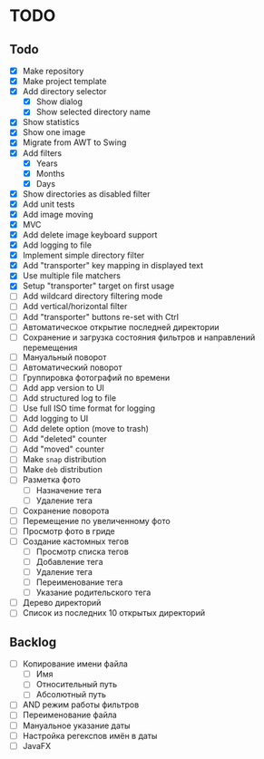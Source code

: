 # TODO

## Todo

- [x] Make repository
- [x] Make project template
- [x] Add directory selector
  - [x] Show dialog
  - [x] Show selected directory name
- [x] Show statistics
- [x] Show one image
- [x] Migrate from AWT to Swing
- [x] Add filters
  - [x] Years
  - [x] Months
  - [x] Days
- [x] Show directories as disabled filter
- [x] Add unit tests
- [x] Add image moving
- [x] MVC
- [x] Add delete image keyboard support
- [x] Add logging to file
- [x] Implement simple directory filter
- [x] Add "transporter" key mapping in displayed text
- [x] Use multiple file matchers
- [x] Setup "transporter" target on first usage
- [ ] Add wildcard directory filtering mode
- [ ] Add vertical/horizontal filter
- [ ] Add "transporter" buttons re-set with Ctrl
- [ ] Автоматическое открытие последней директории
- [ ] Сохранение и загрузка состояния фильтров и направлений перемещения
- [ ] Мануальный поворот
- [ ] Автоматический поворот
- [ ] Группировка фотографий по времени
- [ ] Add app version to UI
- [ ] Add structured log to file
- [ ] Use full ISO time format for logging
- [ ] Add logging to UI
- [ ] Add delete option (move to trash)
- [ ] Add "deleted" counter
- [ ] Add "moved" counter
- [ ] Make `snap` distribution
- [ ] Make `deb` distribution
- [ ] Разметка фото
  - [ ] Назначение тега
  - [ ] Удаление тега
- [ ] Сохранение поворота
- [ ] Перемещение по увеличенному фото
- [ ] Просмотр фото в гриде
- [ ] Создание кастомных тегов
  - [ ] Просмотр списка тегов
  - [ ] Добавление тега
  - [ ] Удаление тега
  - [ ] Переименование тега
  - [ ] Указание родительского тега
- [ ] Дерево директорий
- [ ] Список из последних 10 открытых директорий

## Backlog

- [ ] Копирование имени файла
  - [ ] Имя
  - [ ] Относительный путь
  - [ ] Абсолютный путь
- [ ] AND режим работы фильтров
- [ ] Переименование файла
- [ ] Мануальное указание даты
- [ ] Настройка регекспов имён в даты
- [ ] JavaFX